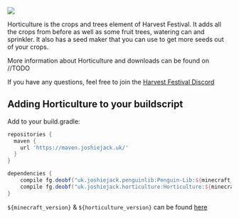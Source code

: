 ![](src/main/resources/assets/harvestfestival/logo.png)

Horticulture is the crops and trees element of Harvest Festival. It adds all the crops from before as well as some fruit trees, watering can and sprinkler. It also has a seed maker that you can use to get more seeds out of your crops.

More information about Horticulture and downloads can be found on //TODO

If you have any questions, feel free to join the [Harvest Festival Discord](https://discord.gg/MRZAyze)

Adding Horticulture to your buildscript
---
Add to your build.gradle:
```gradle
repositories {
  maven {
    url 'https://maven.joshiejack.uk/'
  }
}

dependencies {
    compile fg.deobf("uk.joshiejack.penguinlib:Penguin-Lib:${minecraft_version}-${penguinlib_version}")
    compile fg.deobf("uk.joshiejack.horticulture:Horticulture:${minecraft_version}-${horticulture_version}")
}
```

`${minecraft_version}` & `${horticulture_version}` can be found [here](https://maven.joshiejack.uk/uk/joshiejack/horticulture/Horticulture/)